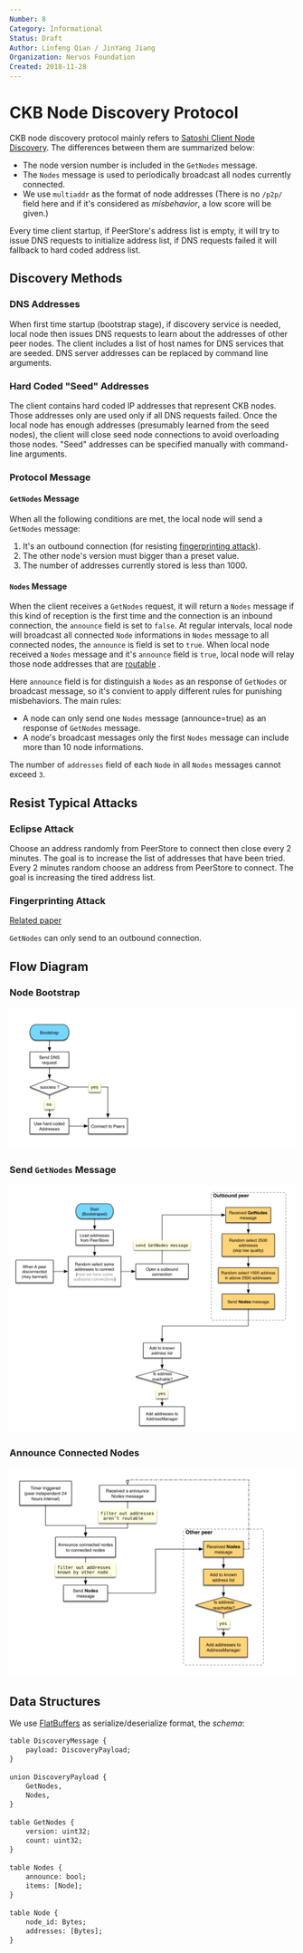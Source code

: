 ```yaml
---
Number: 8
Category: Informational
Status: Draft
Author: Linfeng Qian / JinYang Jiang
Organization: Nervos Foundation
Created: 2018-11-28
---
```


# CKB Node Discovery Protocol

CKB node discovery protocol mainly refers to [Satoshi Client Node Discovery][0]. The differences between them are summarized below:

* The node version number is included in the `GetNodes` message.
* The `Nodes` message is used to periodically broadcast all nodes currently connected.
* We use `multiaddr` as the format of node addresses  (There is no `/p2p/` field here and if it's considered as *misbehavior*, a low score will be given.)

Every time client startup, if PeerStore's address list is empty, it will try to issue DNS requests to initialize address list, if DNS requests failed it will fallback to hard coded address list.

## Discovery Methods
### DNS Addresses
When first time startup (bootstrap stage), if discovery service is needed, local node then issues DNS requests to learn about the addresses of other peer nodes. The client includes a list of host names for DNS services that are seeded. DNS server addresses can be replaced by command line arguments.

### Hard Coded "Seed" Addresses
The client contains hard coded IP addresses that represent CKB nodes. Those addresses only are used only if all DNS requests failed. Once the local node has enough addresses (presumably learned from the seed nodes), the client will close seed node connections to avoid overloading those nodes. "Seed" addresses can be specified manually with command-line arguments.

### Protocol Message
#### `GetNodes` Message
When all the following conditions are met, the local node will send a `GetNodes` message:

  1. It's an outbound connection (for resisting [fingerprinting attack][3]).
  2. The other node's version must bigger than a preset value.
  3. The number of addresses currently stored is less than 1000. 


#### `Nodes` Message
When the client receives a `GetNodes` request, it will return a `Nodes` message if this kind of reception is the first time and the connection is an inbound connection, the `announce` field is set to `false`. At regular intervals, local node will broadcast all connected `Node` informations in `Nodes` message to all connected nodes, the `announce` is field is set to `true`. When local node received a `Nodes` message and it's `announce` field is `true`, local node will relay those node addresses that are [routable][1] .

Here `announce` field is for distinguish a `Nodes` as an response of `GetNodes` or broadcast message, so it's convient to apply different rules for punishing misbehaviors. The main rules:

* A node can only send one `Nodes` message (announce=true) as an response of `GetNodes` message.
* A node's broadcast messages only the first `Nodes` message can include more than 10 node informations.

The number of `addresses` field of each `Node` in all `Nodes` messages cannot exceed `3`.

## Resist Typical Attacks
### Eclipse Attack
Choose an address randomly from PeerStore to connect then close every 2 minutes. The goal is to increase the list of addresses that have been tried.
Every 2 minutes random choose an address from PeerStore to connect. The goal is increasing the tired address list.

### Fingerprinting Attack
[Related paper][3]

`GetNodes` can only send to an outbound connection.

## Flow Diagram
### Node Bootstrap
![](images/bootstrap.png)
### Send `GetNodes` Message
![](images/get-nodes.png)
### Announce Connected Nodes
![](images/announce-nodes.png)

## Data Structures
We use [FlatBuffers][2] as serialize/deserialize format, the *schema*:

```
table DiscoveryMessage {
    payload: DiscoveryPayload;
}

union DiscoveryPayload {
    GetNodes,
    Nodes,
}

table GetNodes {
    version: uint32;
    count: uint32;
}

table Nodes {
    announce: bool;
    items: [Node];
}

table Node {
    node_id: Bytes;
    addresses: [Bytes];
}
```

[0]: https://en.bitcoin.it/wiki/Satoshi_Client_Node_Discovery
[1]: https://www.iana.org/assignments/iana-ipv4-special-registry/iana-ipv4-special-registry.xhtml
[2]: https://google.github.io/flatbuffers/
[3]: https://arxiv.org/pdf/1410.6079.pdf
